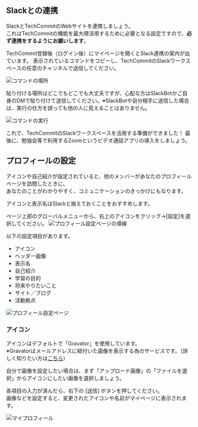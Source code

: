 ## Slackとの連携
SlackとTechCommitのWebサイトを連携しましょう。  
これはTechCommitの機能を最大限活用するために必要となる設定ですので、**必ず連携をするようにお願いします**。

TechCommit登録後（ログイン後）にマイページを開くとSlack連携の案内が出ています。
表示されているコマンドをコピーし、TechCommitのSlackワークスペースの任意のチャンネルで送信してください。

![コマンドの場所](/images/preparation-tool/where-command.jpg)

貼り付ける場所はどこでもどこでも大丈夫ですが、心配な方はSlackBotかご自身のDMで貼り付けて送信してください。※SlackBotや自分相手に送信した場合は、実行の仕方を誤っても他の人に見えることはありません。

![コマンドの実行](/images/preparation-tool/exec-command.jpg)

これで、TechCommitのSlackワークスペースを活用する準備ができました！
最後に、勉強会等で利用するZoomというビデオ通話アプリの導入をしましょう。

## プロフィールの設定
アイコンや自己紹介が設定されていると、他のメンバーがあなたのプロフィールページを訪問したときに、  
あなたのことがわかりやすく、コミュニケーションのきっかけにもなります。

アイコンと表示名はSlackと揃えておくことをおすすめします。

ページ上部のグローバルメニューから、右上のアイコンをクリック→[設定]を選択してください。
![プロフィール設定ページの導線](/images/preparation-site/route-to-mypage-profiles-edit.png)

以下の設定項目があります。

- アイコン
- ヘッダー画像
- 表示名
- 自己紹介
- 学習の目的
- 将来やりたいこと
- サイト／ブログ
- 活動拠点

![プロフィール設定ページ](/images/preparation-site/profiles-edit.png)

### アイコン
アイコンはデフォルトで「Gravator」を使用しています。  
※Gravatorはメールアドレスに紐付いた画像を表示する為のサービスです。（詳しく知りたい方は[こちら](https://ja.gravatar.com/)）

自分で画像を設定したい場合は、まず「アップロード画像」の「ファイルを選択」からアイコンにしたい画像を選択しましょう。

各項目の入力が済んだら、右下の [送信] ボタンを押してください。  
画像などを設定すると、変更されたアイコンや名前がマイページに表示されます。

![マイプロフィール](/images/preparation-site/my-profile.png)
